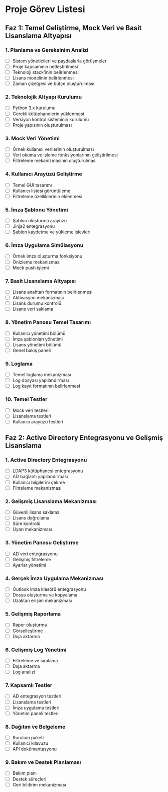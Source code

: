 # Proje Görev Listesi

## Faz 1: Temel Geliştirme, Mock Veri ve Basit Lisanslama Altyapısı

### 1. Planlama ve Gereksinim Analizi
- [ ] Sistem yöneticileri ve paydaşlarla görüşmeler
- [ ] Proje kapsamının netleştirilmesi
- [ ] Teknoloji stack'inin belirlenmesi
- [ ] Lisans modelinin belirlenmesi
- [ ] Zaman çizelgesi ve bütçe oluşturulması

### 2. Teknolojik Altyapı Kurulumu
- [ ] Python 3.x kurulumu
- [ ] Gerekli kütüphanelerin yüklenmesi
- [ ] Versiyon kontrol sisteminin kurulumu
- [ ] Proje yapısının oluşturulması

### 3. Mock Veri Yönetimi
- [ ] Örnek kullanıcı verilerinin oluşturulması
- [ ] Veri okuma ve işleme fonksiyonlarının geliştirilmesi
- [ ] Filtreleme mekanizmasının oluşturulması

### 4. Kullanıcı Arayüzü Geliştirme
- [ ] Temel GUI tasarımı
- [ ] Kullanıcı listesi görüntüleme
- [ ] Filtreleme özelliklerinin eklenmesi

### 5. İmza Şablonu Yönetimi
- [ ] Şablon oluşturma arayüzü
- [ ] Jinja2 entegrasyonu
- [ ] Şablon kaydetme ve yükleme işlevleri

### 6. İmza Uygulama Simülasyonu
- [ ] Örnek imza oluşturma fonksiyonu
- [ ] Önizleme mekanizması
- [ ] Mock push işlemi

### 7. Basit Lisanslama Altyapısı
- [ ] Lisans anahtarı formatının belirlenmesi
- [ ] Aktivasyon mekanizması
- [ ] Lisans durumu kontrolü
- [ ] Lisans veri saklama

### 8. Yönetim Panosu Temel Tasarımı
- [ ] Kullanıcı yönetimi bölümü
- [ ] İmza şablonları yönetimi
- [ ] Lisans yönetimi bölümü
- [ ] Genel bakış paneli

### 9. Loglama
- [ ] Temel loglama mekanizması
- [ ] Log dosyası yapılandırması
- [ ] Log kayıt formatının belirlenmesi

### 10. Temel Testler
- [ ] Mock veri testleri
- [ ] Lisanslama testleri
- [ ] Kullanıcı arayüzü testleri

## Faz 2: Active Directory Entegrasyonu ve Gelişmiş Lisanslama

### 1. Active Directory Entegrasyonu
- [ ] LDAP3 kütüphanesi entegrasyonu
- [ ] AD bağlantı yapılandırması
- [ ] Kullanıcı bilgilerini çekme
- [ ] Filtreleme mekanizması

### 2. Gelişmiş Lisanslama Mekanizması
- [ ] Güvenli lisans saklama
- [ ] Lisans doğrulama
- [ ] Süre kontrolü
- [ ] Uyarı mekanizması

### 3. Yönetim Panosu Geliştirme
- [ ] AD veri entegrasyonu
- [ ] Gelişmiş filtreleme
- [ ] Ayarlar yönetimi

### 4. Gerçek İmza Uygulama Mekanizması
- [ ] Outlook imza klasörü entegrasyonu
- [ ] Dosya oluşturma ve kopyalama
- [ ] Uzaktan erişim mekanizması

### 5. Gelişmiş Raporlama
- [ ] Rapor oluşturma
- [ ] Görselleştirme
- [ ] Dışa aktarma

### 6. Gelişmiş Log Yönetimi
- [ ] Filtreleme ve sıralama
- [ ] Dışa aktarma
- [ ] Log analizi

### 7. Kapsamlı Testler
- [ ] AD entegrasyon testleri
- [ ] Lisanslama testleri
- [ ] İmza uygulama testleri
- [ ] Yönetim paneli testleri

### 8. Dağıtım ve Belgeleme
- [ ] Kurulum paketi
- [ ] Kullanıcı kılavuzu
- [ ] API dokümantasyonu

### 9. Bakım ve Destek Planlaması
- [ ] Bakım planı
- [ ] Destek süreçleri
- [ ] Geri bildirim mekanizması 
